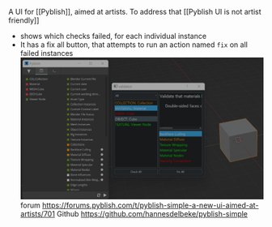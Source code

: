 A UI for [[Pyblish]], aimed at artists. To address that [[Pyblish UI is not artist friendly]]
- shows which checks failed, for each individual instance
- It has a fix all button, that attempts to run an action named `fix` on all failed instances
![](https://raw.githubusercontent.com/hannesdelbeke/pyblish-simple/main/docs/screen1.jpg)
forum https://forums.pyblish.com/t/pyblish-simple-a-new-ui-aimed-at-artists/701
Github https://github.com/hannesdelbeke/pyblish-simple
